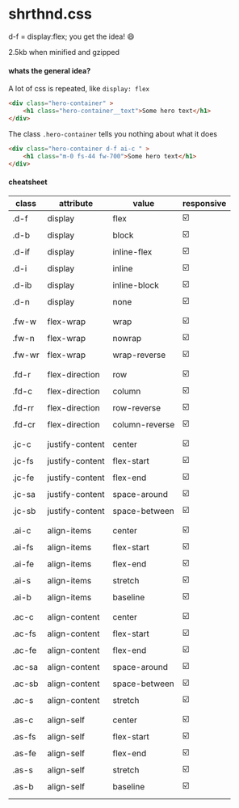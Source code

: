 # shrthnd.css
d-f = display:flex; you get the idea! :smile:

2.5kb when minified and gzipped

#### whats the general idea?

A lot of css is repeated, like `display: flex`

```html
<div class="hero-container" >
    <h1 class="hero-container__text">Some hero text</h1>
</div>    
```

The class `.hero-container` tells you nothing about what it does


```html
<div class="hero-container d-f ai-c " >
    <h1 class="m-0 fs-44 fw-700">Some hero text</h1>
</div>    
```


#### cheatsheet

class|attribute|value|responsive
-|-|-|-
.d-f|display|flex|:ballot_box_with_check:
.d-b|display|block|:ballot_box_with_check:
.d-if|display|inline-flex|:ballot_box_with_check:
.d-i|display|inline|:ballot_box_with_check:
.d-ib|display|inline-block|:ballot_box_with_check:
.d-n|display|none|:ballot_box_with_check:
 | | | 
.fw-w|flex-wrap|wrap|:ballot_box_with_check:
.fw-n|flex-wrap|nowrap|:ballot_box_with_check:
.fw-wr|flex-wrap|wrap-reverse|:ballot_box_with_check:
 | | | 
.fd-r    | flex-direction|row |:ballot_box_with_check:
.fd-c    | flex-direction|column |:ballot_box_with_check:
.fd-rr   | flex-direction|row-reverse |:ballot_box_with_check:
.fd-cr   | flex-direction|column-reverse |:ballot_box_with_check:
 | | | 
.jc-c    | justify-content|center |:ballot_box_with_check:
.jc-fs   | justify-content|flex-start |:ballot_box_with_check:
.jc-fe   | justify-content|flex-end |:ballot_box_with_check:
.jc-sa   | justify-content|space-around |:ballot_box_with_check:
.jc-sb   | justify-content|space-between |:ballot_box_with_check:
 | | | 
.ai-c    | align-items|center |:ballot_box_with_check:
.ai-fs   | align-items|flex-start |:ballot_box_with_check:
.ai-fe   | align-items|flex-end |:ballot_box_with_check:
.ai-s    | align-items|stretch |:ballot_box_with_check:
.ai-b    | align-items|baseline |:ballot_box_with_check:
 | | | 
.ac-c    | align-content|center |:ballot_box_with_check:
.ac-fs   | align-content|flex-start |:ballot_box_with_check:
.ac-fe   | align-content|flex-end |:ballot_box_with_check:
.ac-sa   | align-content|space-around |:ballot_box_with_check:
.ac-sb   | align-content|space-between |:ballot_box_with_check:
.ac-s    | align-content|stretch |:ballot_box_with_check:
 | | | 
.as-c    | align-self|center |:ballot_box_with_check:
.as-fs   | align-self|flex-start |:ballot_box_with_check:
.as-fe   | align-self|flex-end |:ballot_box_with_check:
.as-s    | align-self|stretch |:ballot_box_with_check:
.as-b    | align-self|baseline |:ballot_box_with_check:
 | | | 
